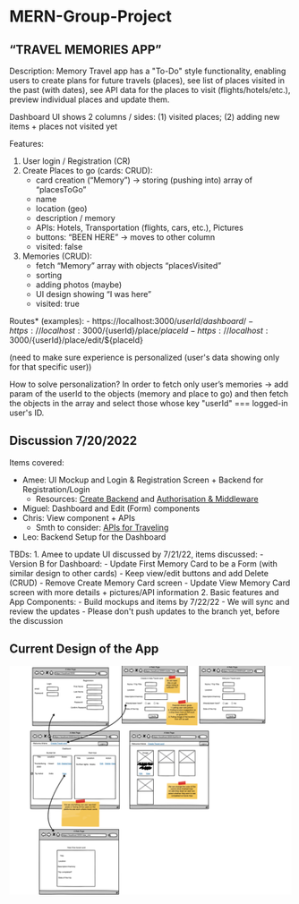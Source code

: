 # MERN-Group-Project

## “TRAVEL MEMORIES APP”

Description:
Memory Travel app has a "To-Do" style functionality, enabling users to create plans for future travels (places), see list of places visited in the past (with dates), see API data for the places to visit (flights/hotels/etc.), preview individual places and update them.

Dashboard UI shows 2 columns / sides:
    (1) visited places;
    (2) adding new items + places not visited yet

Features:
1. User login / Registration (CR)
2. Create Places to go (cards: CRUD):
	- card creation (“Memory”) -> storing (pushing into) array of “placesToGo”
	- name
	- location (geo)
	- description / memory
	- APIs: Hotels, Transportation (flights, cars, etc.), Pictures
	- buttons: “BEEN HERE” -> moves to other column
	- visited: false
3. Memories (CRUD):
	- fetch “Memory” array with objects “placesVisited”
	- sorting
	- adding photos (maybe)
	- UI design showing “I was here”
	- visited: true

Routes* (examples):
	- https://localhost:3000/${userId}/dashboard/
	- https://localhost:3000/${userId}/place/${placeId}
	- https://localhost:3000/${userId}/place/edit/${placeId}

(need to make sure experience is personalized (user's data showing only for that specific user))

How to solve personalization?
In order to fetch only user’s memories -> add param of the userId to the objects (memory and place to go) and then fetch the objects in the array and select those whose key "userId" === logged-in user's ID.

## Discussion 7/20/2022

Items covered:
- Amee: UI Mockup and Login & Registration Screen + Backend for Registration/Login
	- Resources: [Create Backend](https://login.codingdojo.com/m/146/6928/50043) and [Authorisation & Middleware](https://login.codingdojo.com/m/146/6928/57086)
- Miguel: Dashboard and Edit (Form) components
- Chris: View component + APIs
	- Smth to consider: [APIs for Traveling](https://www.programmableweb.com/news/10-most-popular-travel-apis-2022/brief/2019/04/15)
- Leo: Backend Setup for the Dashboard

TBDs:
	1. Amee to update UI discussed by 7/21/22, items discussed:
		- Version B for Dashboard:
			- Update First Memory Card to be a Form (with similar design to other cards)
			- Keep view/edit buttons and add Delete (CRUD)
		- Remove Create Memory Card screen
		- Update View Memory Card screen with more details + pictures/API information
	2.  Basic features and App Components:
		- Build mockups and items by 7/22/22
		- We will sync and review the updates
		- Please don't push updates to the branch yet, before the discussion

## Current Design of the App

![This is an image](/Group_project.png)